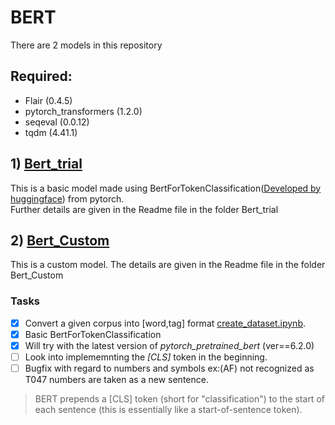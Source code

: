 # BERT
There are 2 models in this repository   

## Required:
- Flair (0.4.5)
- pytorch_transformers (1.2.0)
- seqeval (0.0.12)
- tqdm (4.41.1)

## 1) [Bert_trial](https://github.com/gp201/BERT/tree/master/Bert_trial)
This is a basic model made using BertForTokenClassification([Developed by huggingface](https://huggingface.co/transformers/model_doc/bert.html)) from pytorch.   
Further details are given in the Readme file in the folder Bert_trial

## 2) [Bert_Custom](https://github.com/gp201/BERT/tree/master/BERT_Custom) 
This is a custom model. The details are given in the Readme file in the folder Bert_Custom

### Tasks
- [x] Convert a given corpus into [word,tag] format [create_dataset.ipynb](create_dataset.ipynb).
- [x] Basic BertForTokenClassification
- [x] Will try with the latest version of *pytorch_pretrained_bert* (ver==6.2.0)
- [ ] Look into implememnting the *[CLS]* token in the beginning.  
- [ ] Bugfix with regard to numbers and symbols ex:(AF) not recognized as T047 numbers are taken as a new sentence.
> BERT prepends a [CLS] token (short for "classification") to the start of each sentence (this is essentially like a start-of-sentence token). 
